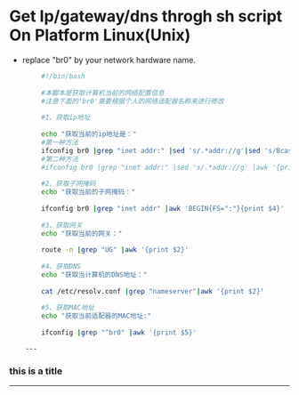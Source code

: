 # Get Ip/gateway/dns throgh sh script On Platform Linux(Unix)

- replace "br0" by your network hardware name. 

```sh
        #!/bin/bash
         
        #本脚本是获取计算机当前的网络配置信息
        #注意下面的'br0'需要根据个人的网络适配器名称来进行修改
        
        #1、获取ip地址
         
        echo "获取当前的ip地址是："
        #第一种方法
        ifconfig br0 |grep "inet addr:" |sed 's/.*addr://g'|sed 's/Bcast.*$//g'
        #第二种方法
        #ifconfig br0 |grep "inet addr:" |sed 's/.*addr://g' |awk '{print $1}'
         
        #2、获取子网掩码
        echo "获取当前的子网掩码："
         
        ifconfig br0 |grep "inet addr" |awk 'BEGIN{FS=":"}{print $4}'
         
        #3、获取网关
        echo "获取当前的网关："
         
        route -n |grep "UG" |awk '{print $2}'
         
        #4、获取DNS
        echo "获取当计算机的DNS地址："
         
        cat /etc/resolv.conf |grep "nameserver"|awk '{print $2}'
         
        #5、获取MAC地址
        echo "获取当前适配器的MAC地址:"
         
        ifconfig |grep "^br0" |awk '{print $5}'
```
        ---

### this is a title

---
